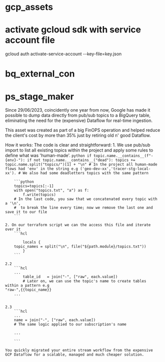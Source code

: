 # gcp_assets




# activate gcloud sdk with service account file
gcloud auth activate-service-account --key-file=key.json



# bq_external_con


# ps_stage_maker
Since 29/06/2023, coincidently one year from now, Google has made it possible to dump data directly from pub/sub topics to a BigQuery table, eliminating the need for the (expensive) Dataflow for real-time ingestion.

This asset was created as part of a big FinOPS operation and helped reduce the client's cost by more than 35% just by retiring old n' good Dataflow.

How it works:
The code is clear and straightforward: 
    1. We use pub/sub import to list all existing topics within the project and apply some rules to define what was 'human-made'.
        ```python
            if topic.name.__contains__(f"-{env}-"):
                    if not topic.name.__contains__("dead"):
                        topics += topic.name.split("topics/")[1] + "\n"
        # In the project all human-made flows had 'env' in the string e.g ('geo-dev-xx','tracer-stg-local-xx').
        # We also had some deadletters topics with the same pattern 
        ```

        ```python
        topics=topics[:-1]
        with open("topics.txt", "a") as f:
            f.write(topics)
        # In the last code, you saw that we concatenated every topic with a '\n',
        #  to break the line every time; now we remove the last one and save it to our file
        ```

    2. On our terraform script we can the access this file and iterate over it 
        ```hcl

            locals {
        topic_names = split("\n", file("${path.module}/topics.txt"))
            }
        ```

    2.2 
        ```hcl
        ...
            table_id   = join("-", ["raw", each.value])
            # Later on, we can use the topic's name to create tables within a pattern e.g 
    "raw-",{{topic_name}}
        ...
    

    2.3
        ```hcl
        ...
        name = join("-", ["raw", each.value])
        # The same logic applied to our subscription's name

        ...

        ```

    You quickly migrated your entire stream workflow from the expensive GCP Dataflow for a scalable, managed and much cheaper solution.


    
